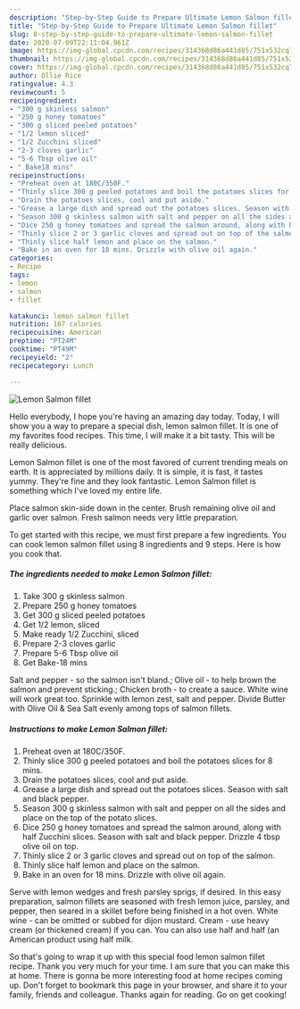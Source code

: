 ```yaml
---
description: "Step-by-Step Guide to Prepare Ultimate Lemon Salmon fillet"
title: "Step-by-Step Guide to Prepare Ultimate Lemon Salmon fillet"
slug: 0-step-by-step-guide-to-prepare-ultimate-lemon-salmon-fillet
date: 2020-07-09T22:11:04.961Z
image: https://img-global.cpcdn.com/recipes/314368d86a441d85/751x532cq70/lemon-salmon-fillet-recipe-main-photo.jpg
thumbnail: https://img-global.cpcdn.com/recipes/314368d86a441d85/751x532cq70/lemon-salmon-fillet-recipe-main-photo.jpg
cover: https://img-global.cpcdn.com/recipes/314368d86a441d85/751x532cq70/lemon-salmon-fillet-recipe-main-photo.jpg
author: Ollie Rice
ratingvalue: 4.3
reviewcount: 5
recipeingredient:
- "300 g skinless salmon"
- "250 g honey tomatoes"
- "300 g sliced peeled potatoes"
- "1/2 lemon sliced"
- "1/2 Zucchini sliced"
- "2-3 cloves garlic"
- "5-6 Tbsp olive oil"
- " Bake18 mins"
recipeinstructions:
- "Preheat oven at 180C/350F."
- "Thinly slice 300 g peeled potatoes and boil the potatoes slices for 8 mins."
- "Drain the potatoes slices, cool and put aside."
- "Grease a large dish and spread out the potatoes slices. Season with salt and black pepper."
- "Season 300 g skinless salmon with salt and pepper on all the sides and place on the top of the potato slices."
- "Dice 250 g honey tomatoes and spread the salmon around, along with half Zucchini slices. Season with salt and black pepper. Drizzle 4 tbsp olive oil on top."
- "Thinly slice 2 or 3 garlic cloves and spread out on top of the salmon."
- "Thinly slice half lemon and place on the salmon."
- "Bake in an oven for 18 mins. Drizzle with olive oil again."
categories:
- Recipe
tags:
- lemon
- salmon
- fillet

katakunci: lemon salmon fillet 
nutrition: 167 calories
recipecuisine: American
preptime: "PT24M"
cooktime: "PT49M"
recipeyield: "2"
recipecategory: Lunch

---
```



![Lemon Salmon fillet](https://img-global.cpcdn.com/recipes/314368d86a441d85/751x532cq70/lemon-salmon-fillet-recipe-main-photo.jpg)

Hello everybody, I hope you're having an amazing day today. Today, I will show you a way to prepare a special dish, lemon salmon fillet. It is one of my favorites food recipes. This time, I will make it a bit tasty. This will be really delicious.

Lemon Salmon fillet is one of the most favored of current trending meals on earth. It is appreciated by millions daily. It is simple, it is fast, it tastes yummy. They're fine and they look fantastic. Lemon Salmon fillet is something which I've loved my entire life.

Place salmon skin-side down in the center. Brush remaining olive oil and garlic over salmon. Fresh salmon needs very little preparation.


To get started with this recipe, we must first prepare a few ingredients. You can cook lemon salmon fillet using 8 ingredients and 9 steps. Here is how you cook that.

<!--inarticleads1-->

##### The ingredients needed to make Lemon Salmon fillet:

1. Take 300 g skinless salmon
1. Prepare 250 g honey tomatoes
1. Get 300 g sliced peeled potatoes
1. Get 1/2 lemon, sliced
1. Make ready 1/2 Zucchini, sliced
1. Prepare 2-3 cloves garlic
1. Prepare 5-6 Tbsp olive oil
1. Get  Bake-18 mins


Salt and pepper - so the salmon isn&#39;t bland.; Olive oil - to help brown the salmon and prevent sticking.; Chicken broth - to create a sauce. White wine will work great too. Sprinkle with lemon zest, salt and pepper. Divide Butter with Olive Oil &amp; Sea Salt evenly among tops of salmon fillets. 

<!--inarticleads2-->

##### Instructions to make Lemon Salmon fillet:

1. Preheat oven at 180C/350F.
1. Thinly slice 300 g peeled potatoes and boil the potatoes slices for 8 mins.
1. Drain the potatoes slices, cool and put aside.
1. Grease a large dish and spread out the potatoes slices. Season with salt and black pepper.
1. Season 300 g skinless salmon with salt and pepper on all the sides and place on the top of the potato slices.
1. Dice 250 g honey tomatoes and spread the salmon around, along with half Zucchini slices. Season with salt and black pepper. Drizzle 4 tbsp olive oil on top.
1. Thinly slice 2 or 3 garlic cloves and spread out on top of the salmon.
1. Thinly slice half lemon and place on the salmon.
1. Bake in an oven for 18 mins. Drizzle with olive oil again.


Serve with lemon wedges and fresh parsley sprigs, if desired. In this easy preparation, salmon fillets are seasoned with fresh lemon juice, parsley, and pepper, then seared in a skillet before being finished in a hot oven. White wine - can be omitted or subbed for dijon mustard. Cream - use heavy cream (or thickened cream) if you can. You can also use half and half (an American product using half milk. 

So that's going to wrap it up with this special food lemon salmon fillet recipe. Thank you very much for your time. I am sure that you can make this at home. There is gonna be more interesting food at home recipes coming up. Don't forget to bookmark this page in your browser, and share it to your family, friends and colleague. Thanks again for reading. Go on get cooking!
